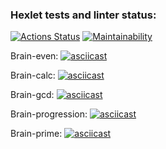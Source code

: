 ### Hexlet tests and linter status:
[![Actions Status](https://github.com/Eset74/python-project-49/workflows/hexlet-check/badge.svg)](https://github.com/Eset74/python-project-49/actions)
[![Maintainability](https://api.codeclimate.com/v1/badges/0534146f73ee7f4a7196/maintainability)](https://codeclimate.com/github/Eset74/python-project-49/maintainability)

Brain-even:
[![asciicast](https://asciinema.org/a/40chH5UPViA4fJdBtxlp3Nugp.png)](https://asciinema.org/a/40chH5UPViA4fJdBtxlp3Nugp)

Brain-calc:
[![asciicast](https://asciinema.org/a/fnLRIrnpPBEcfbr2dGsZ4WLhv.png)](https://asciinema.org/a/fnLRIrnpPBEcfbr2dGsZ4WLhv)

Brain-gcd:
[![asciicast](https://asciinema.org/a/FNr65lgYJobP4VyCCf5Y6ptD9.png)](https://asciinema.org/a/FNr65lgYJobP4VyCCf5Y6ptD9)

Brain-progression:
[![asciicast](https://asciinema.org/a/Evg5QFNDZV35Exys1pLeOxRJq.png)](https://asciinema.org/a/Evg5QFNDZV35Exys1pLeOxRJq)

Brain-prime:
[![asciicast](https://asciinema.org/a/sMhSGMls7ahkgB2PJ2nLztTxA.png)](https://asciinema.org/a/sMhSGMls7ahkgB2PJ2nLztTxA)

